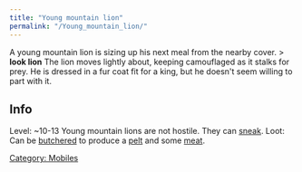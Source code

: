 ```yaml
---
title: "Young mountain lion"
permalink: "/Young_mountain_lion/"
---
```


A young mountain lion is sizing up his next meal from the nearby
cover.
\> **look lion**
The lion moves lightly about, keeping camouflaged as it stalks for prey.
He is
dressed in a fur coat fit for a king, but he doesn't seem willing to
part with
it.

## Info

Level: ~10-13 Young mountain lions are not hostile. They can
[sneak](sneak "wikilink"). Loot: Can be [butchered](butcher "wikilink")
to produce a [pelt](a_fine_lion_pelt "wikilink") and some
[meat](meat "wikilink").

[Category: Mobiles](Category:_Mobiles "wikilink")